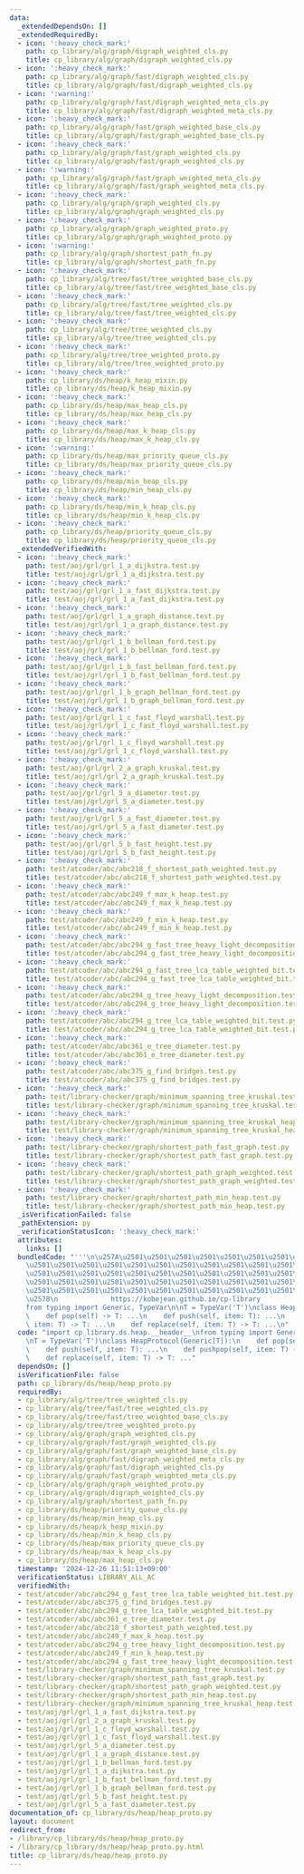 ```yaml
---
data:
  _extendedDependsOn: []
  _extendedRequiredBy:
  - icon: ':heavy_check_mark:'
    path: cp_library/alg/graph/digraph_weighted_cls.py
    title: cp_library/alg/graph/digraph_weighted_cls.py
  - icon: ':heavy_check_mark:'
    path: cp_library/alg/graph/fast/digraph_weighted_cls.py
    title: cp_library/alg/graph/fast/digraph_weighted_cls.py
  - icon: ':warning:'
    path: cp_library/alg/graph/fast/digraph_weighted_meta_cls.py
    title: cp_library/alg/graph/fast/digraph_weighted_meta_cls.py
  - icon: ':heavy_check_mark:'
    path: cp_library/alg/graph/fast/graph_weighted_base_cls.py
    title: cp_library/alg/graph/fast/graph_weighted_base_cls.py
  - icon: ':heavy_check_mark:'
    path: cp_library/alg/graph/fast/graph_weighted_cls.py
    title: cp_library/alg/graph/fast/graph_weighted_cls.py
  - icon: ':warning:'
    path: cp_library/alg/graph/fast/graph_weighted_meta_cls.py
    title: cp_library/alg/graph/fast/graph_weighted_meta_cls.py
  - icon: ':heavy_check_mark:'
    path: cp_library/alg/graph/graph_weighted_cls.py
    title: cp_library/alg/graph/graph_weighted_cls.py
  - icon: ':heavy_check_mark:'
    path: cp_library/alg/graph/graph_weighted_proto.py
    title: cp_library/alg/graph/graph_weighted_proto.py
  - icon: ':warning:'
    path: cp_library/alg/graph/shortest_path_fn.py
    title: cp_library/alg/graph/shortest_path_fn.py
  - icon: ':heavy_check_mark:'
    path: cp_library/alg/tree/fast/tree_weighted_base_cls.py
    title: cp_library/alg/tree/fast/tree_weighted_base_cls.py
  - icon: ':heavy_check_mark:'
    path: cp_library/alg/tree/fast/tree_weighted_cls.py
    title: cp_library/alg/tree/fast/tree_weighted_cls.py
  - icon: ':heavy_check_mark:'
    path: cp_library/alg/tree/tree_weighted_cls.py
    title: cp_library/alg/tree/tree_weighted_cls.py
  - icon: ':heavy_check_mark:'
    path: cp_library/alg/tree/tree_weighted_proto.py
    title: cp_library/alg/tree/tree_weighted_proto.py
  - icon: ':heavy_check_mark:'
    path: cp_library/ds/heap/k_heap_mixin.py
    title: cp_library/ds/heap/k_heap_mixin.py
  - icon: ':heavy_check_mark:'
    path: cp_library/ds/heap/max_heap_cls.py
    title: cp_library/ds/heap/max_heap_cls.py
  - icon: ':heavy_check_mark:'
    path: cp_library/ds/heap/max_k_heap_cls.py
    title: cp_library/ds/heap/max_k_heap_cls.py
  - icon: ':warning:'
    path: cp_library/ds/heap/max_priority_queue_cls.py
    title: cp_library/ds/heap/max_priority_queue_cls.py
  - icon: ':heavy_check_mark:'
    path: cp_library/ds/heap/min_heap_cls.py
    title: cp_library/ds/heap/min_heap_cls.py
  - icon: ':heavy_check_mark:'
    path: cp_library/ds/heap/min_k_heap_cls.py
    title: cp_library/ds/heap/min_k_heap_cls.py
  - icon: ':heavy_check_mark:'
    path: cp_library/ds/heap/priority_queue_cls.py
    title: cp_library/ds/heap/priority_queue_cls.py
  _extendedVerifiedWith:
  - icon: ':heavy_check_mark:'
    path: test/aoj/grl/grl_1_a_dijkstra.test.py
    title: test/aoj/grl/grl_1_a_dijkstra.test.py
  - icon: ':heavy_check_mark:'
    path: test/aoj/grl/grl_1_a_fast_dijkstra.test.py
    title: test/aoj/grl/grl_1_a_fast_dijkstra.test.py
  - icon: ':heavy_check_mark:'
    path: test/aoj/grl/grl_1_a_graph_distance.test.py
    title: test/aoj/grl/grl_1_a_graph_distance.test.py
  - icon: ':heavy_check_mark:'
    path: test/aoj/grl/grl_1_b_bellman_ford.test.py
    title: test/aoj/grl/grl_1_b_bellman_ford.test.py
  - icon: ':heavy_check_mark:'
    path: test/aoj/grl/grl_1_b_fast_bellman_ford.test.py
    title: test/aoj/grl/grl_1_b_fast_bellman_ford.test.py
  - icon: ':heavy_check_mark:'
    path: test/aoj/grl/grl_1_b_graph_bellman_ford.test.py
    title: test/aoj/grl/grl_1_b_graph_bellman_ford.test.py
  - icon: ':heavy_check_mark:'
    path: test/aoj/grl/grl_1_c_fast_floyd_warshall.test.py
    title: test/aoj/grl/grl_1_c_fast_floyd_warshall.test.py
  - icon: ':heavy_check_mark:'
    path: test/aoj/grl/grl_1_c_floyd_warshall.test.py
    title: test/aoj/grl/grl_1_c_floyd_warshall.test.py
  - icon: ':heavy_check_mark:'
    path: test/aoj/grl/grl_2_a_graph_kruskal.test.py
    title: test/aoj/grl/grl_2_a_graph_kruskal.test.py
  - icon: ':heavy_check_mark:'
    path: test/aoj/grl/grl_5_a_diameter.test.py
    title: test/aoj/grl/grl_5_a_diameter.test.py
  - icon: ':heavy_check_mark:'
    path: test/aoj/grl/grl_5_a_fast_diameter.test.py
    title: test/aoj/grl/grl_5_a_fast_diameter.test.py
  - icon: ':heavy_check_mark:'
    path: test/aoj/grl/grl_5_b_fast_height.test.py
    title: test/aoj/grl/grl_5_b_fast_height.test.py
  - icon: ':heavy_check_mark:'
    path: test/atcoder/abc/abc218_f_shortest_path_weighted.test.py
    title: test/atcoder/abc/abc218_f_shortest_path_weighted.test.py
  - icon: ':heavy_check_mark:'
    path: test/atcoder/abc/abc249_f_max_k_heap.test.py
    title: test/atcoder/abc/abc249_f_max_k_heap.test.py
  - icon: ':heavy_check_mark:'
    path: test/atcoder/abc/abc249_f_min_k_heap.test.py
    title: test/atcoder/abc/abc249_f_min_k_heap.test.py
  - icon: ':heavy_check_mark:'
    path: test/atcoder/abc/abc294_g_fast_tree_heavy_light_decomposition.test.py
    title: test/atcoder/abc/abc294_g_fast_tree_heavy_light_decomposition.test.py
  - icon: ':heavy_check_mark:'
    path: test/atcoder/abc/abc294_g_fast_tree_lca_table_weighted_bit.test.py
    title: test/atcoder/abc/abc294_g_fast_tree_lca_table_weighted_bit.test.py
  - icon: ':heavy_check_mark:'
    path: test/atcoder/abc/abc294_g_tree_heavy_light_decomposition.test.py
    title: test/atcoder/abc/abc294_g_tree_heavy_light_decomposition.test.py
  - icon: ':heavy_check_mark:'
    path: test/atcoder/abc/abc294_g_tree_lca_table_weighted_bit.test.py
    title: test/atcoder/abc/abc294_g_tree_lca_table_weighted_bit.test.py
  - icon: ':heavy_check_mark:'
    path: test/atcoder/abc/abc361_e_tree_diameter.test.py
    title: test/atcoder/abc/abc361_e_tree_diameter.test.py
  - icon: ':heavy_check_mark:'
    path: test/atcoder/abc/abc375_g_find_bridges.test.py
    title: test/atcoder/abc/abc375_g_find_bridges.test.py
  - icon: ':heavy_check_mark:'
    path: test/library-checker/graph/minimum_spanning_tree_kruskal.test.py
    title: test/library-checker/graph/minimum_spanning_tree_kruskal.test.py
  - icon: ':heavy_check_mark:'
    path: test/library-checker/graph/minimum_spanning_tree_kruskal_heap.test.py
    title: test/library-checker/graph/minimum_spanning_tree_kruskal_heap.test.py
  - icon: ':heavy_check_mark:'
    path: test/library-checker/graph/shortest_path_fast_graph.test.py
    title: test/library-checker/graph/shortest_path_fast_graph.test.py
  - icon: ':heavy_check_mark:'
    path: test/library-checker/graph/shortest_path_graph_weighted.test.py
    title: test/library-checker/graph/shortest_path_graph_weighted.test.py
  - icon: ':heavy_check_mark:'
    path: test/library-checker/graph/shortest_path_min_heap.test.py
    title: test/library-checker/graph/shortest_path_min_heap.test.py
  _isVerificationFailed: false
  _pathExtension: py
  _verificationStatusIcon: ':heavy_check_mark:'
  attributes:
    links: []
  bundledCode: "'''\n\u257A\u2501\u2501\u2501\u2501\u2501\u2501\u2501\u2501\u2501\u2501\
    \u2501\u2501\u2501\u2501\u2501\u2501\u2501\u2501\u2501\u2501\u2501\u2501\u2501\
    \u2501\u2501\u2501\u2501\u2501\u2501\u2501\u2501\u2501\u2501\u2501\u2501\u2501\
    \u2501\u2501\u2501\u2501\u2501\u2501\u2501\u2501\u2501\u2501\u2501\u2501\u2501\
    \u2501\u2501\u2501\u2501\u2501\u2501\u2501\u2501\u2501\u2501\u2501\u2501\u2501\
    \u2578\n             https://kobejean.github.io/cp-library               \n'''\n\
    from typing import Generic, TypeVar\n\nT = TypeVar('T')\nclass HeapProtocol(Generic[T]):\n\
    \    def pop(self) -> T: ...\n    def push(self, item: T): ...\n    def pushpop(self,\
    \ item: T) -> T: ...\n    def replace(self, item: T) -> T: ...\n"
  code: "import cp_library.ds.heap.__header__\nfrom typing import Generic, TypeVar\n\
    \nT = TypeVar('T')\nclass HeapProtocol(Generic[T]):\n    def pop(self) -> T: ...\n\
    \    def push(self, item: T): ...\n    def pushpop(self, item: T) -> T: ...\n\
    \    def replace(self, item: T) -> T: ..."
  dependsOn: []
  isVerificationFile: false
  path: cp_library/ds/heap/heap_proto.py
  requiredBy:
  - cp_library/alg/tree/tree_weighted_cls.py
  - cp_library/alg/tree/fast/tree_weighted_cls.py
  - cp_library/alg/tree/fast/tree_weighted_base_cls.py
  - cp_library/alg/tree/tree_weighted_proto.py
  - cp_library/alg/graph/graph_weighted_cls.py
  - cp_library/alg/graph/fast/graph_weighted_cls.py
  - cp_library/alg/graph/fast/graph_weighted_base_cls.py
  - cp_library/alg/graph/fast/digraph_weighted_meta_cls.py
  - cp_library/alg/graph/fast/digraph_weighted_cls.py
  - cp_library/alg/graph/fast/graph_weighted_meta_cls.py
  - cp_library/alg/graph/graph_weighted_proto.py
  - cp_library/alg/graph/digraph_weighted_cls.py
  - cp_library/alg/graph/shortest_path_fn.py
  - cp_library/ds/heap/priority_queue_cls.py
  - cp_library/ds/heap/min_heap_cls.py
  - cp_library/ds/heap/k_heap_mixin.py
  - cp_library/ds/heap/min_k_heap_cls.py
  - cp_library/ds/heap/max_priority_queue_cls.py
  - cp_library/ds/heap/max_k_heap_cls.py
  - cp_library/ds/heap/max_heap_cls.py
  timestamp: '2024-12-26 11:51:13+09:00'
  verificationStatus: LIBRARY_ALL_AC
  verifiedWith:
  - test/atcoder/abc/abc294_g_fast_tree_lca_table_weighted_bit.test.py
  - test/atcoder/abc/abc375_g_find_bridges.test.py
  - test/atcoder/abc/abc294_g_tree_lca_table_weighted_bit.test.py
  - test/atcoder/abc/abc361_e_tree_diameter.test.py
  - test/atcoder/abc/abc218_f_shortest_path_weighted.test.py
  - test/atcoder/abc/abc249_f_max_k_heap.test.py
  - test/atcoder/abc/abc294_g_tree_heavy_light_decomposition.test.py
  - test/atcoder/abc/abc249_f_min_k_heap.test.py
  - test/atcoder/abc/abc294_g_fast_tree_heavy_light_decomposition.test.py
  - test/library-checker/graph/minimum_spanning_tree_kruskal.test.py
  - test/library-checker/graph/shortest_path_fast_graph.test.py
  - test/library-checker/graph/shortest_path_graph_weighted.test.py
  - test/library-checker/graph/shortest_path_min_heap.test.py
  - test/library-checker/graph/minimum_spanning_tree_kruskal_heap.test.py
  - test/aoj/grl/grl_1_a_fast_dijkstra.test.py
  - test/aoj/grl/grl_2_a_graph_kruskal.test.py
  - test/aoj/grl/grl_1_c_floyd_warshall.test.py
  - test/aoj/grl/grl_1_c_fast_floyd_warshall.test.py
  - test/aoj/grl/grl_5_a_diameter.test.py
  - test/aoj/grl/grl_1_a_graph_distance.test.py
  - test/aoj/grl/grl_1_b_bellman_ford.test.py
  - test/aoj/grl/grl_1_a_dijkstra.test.py
  - test/aoj/grl/grl_1_b_fast_bellman_ford.test.py
  - test/aoj/grl/grl_1_b_graph_bellman_ford.test.py
  - test/aoj/grl/grl_5_b_fast_height.test.py
  - test/aoj/grl/grl_5_a_fast_diameter.test.py
documentation_of: cp_library/ds/heap/heap_proto.py
layout: document
redirect_from:
- /library/cp_library/ds/heap/heap_proto.py
- /library/cp_library/ds/heap/heap_proto.py.html
title: cp_library/ds/heap/heap_proto.py
---
```


